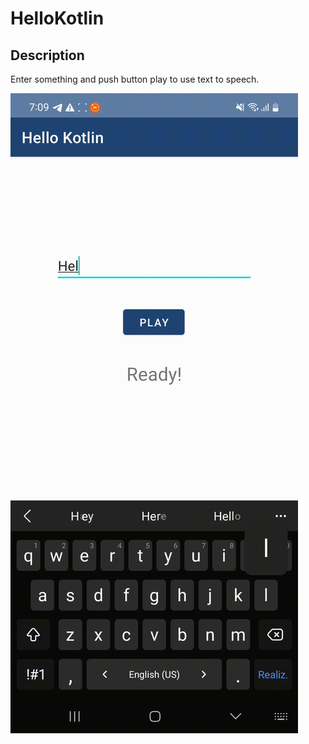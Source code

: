 # HelloKotlin

## Description
Enter something and push button play to use text to speech.

![](https://github.com/jcrodyar87/HelloKotlin/blob/master/demo.gif)
